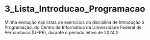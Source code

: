# 3_Lista_Introducao_Programacao
Minha evolução nas listas de exercícios da disciplina de Introdução à Programação, do Centro de Informática da Universidade Federal de Pernambuco (UFPE), durante o período letivo de 2024.2.
